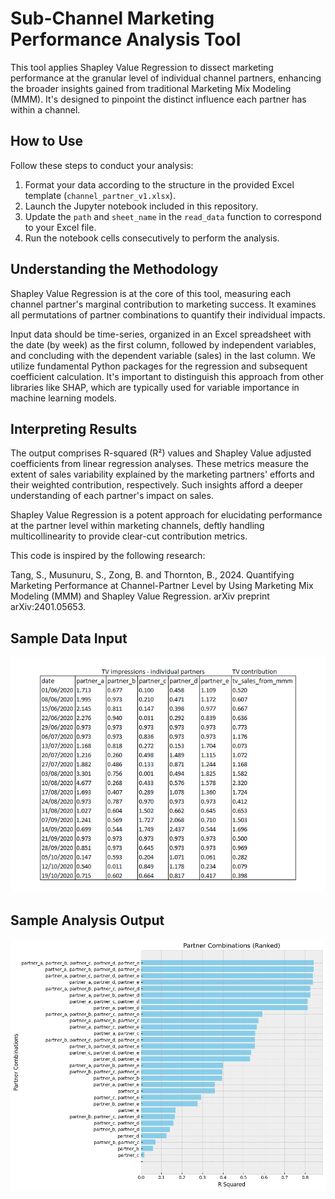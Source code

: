 # Sub-Channel Marketing Performance Analysis Tool

This tool applies Shapley Value Regression to dissect marketing performance at the granular level of individual channel partners, enhancing the broader insights gained from traditional Marketing Mix Modeling (MMM). It's designed to pinpoint the distinct influence each partner has within a channel.

## How to Use

Follow these steps to conduct your analysis:

1. Format your data according to the structure in the provided Excel template (`channel_partner_v1.xlsx`).
2. Launch the Jupyter notebook included in this repository.
3. Update the `path` and `sheet_name` in the `read_data` function to correspond to your Excel file.
4. Run the notebook cells consecutively to perform the analysis.

## Understanding the Methodology

Shapley Value Regression is at the core of this tool, measuring each channel partner's marginal contribution to marketing success. It examines all permutations of partner combinations to quantify their individual impacts.

Input data should be time-series, organized in an Excel spreadsheet with the date (by week) as the first column, followed by independent variables, and concluding with the dependent variable (sales) in the last column. We utilize fundamental Python packages for the regression and subsequent coefficient calculation. It's important to distinguish this approach from other libraries like SHAP, which are typically used for variable importance in machine learning models.

## Interpreting Results

The output comprises R-squared (R²) values and Shapley Value adjusted coefficients from linear regression analyses. These metrics measure the extent of sales variability explained by the marketing partners' efforts and their weighted contribution, respectively. Such insights afford a deeper understanding of each partner's impact on sales.

Shapley Value Regression is a potent approach for elucidating performance at the partner level within marketing channels, deftly handling multicollinearity to provide clear-cut contribution metrics.

This code is inspired by the following research:

Tang, S., Musunuru, S., Zong, B. and Thornton, B., 2024. Quantifying Marketing Performance at Channel-Partner Level by Using Marketing Mix Modeling (MMM) and Shapley Value Regression. arXiv preprint arXiv:2401.05653.

## Sample Data Input
![Sample Data Input](images/img3.png)

## Sample Analysis Output
![Sample Analysis Output](images/img2.png)

